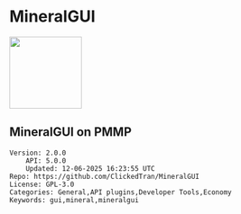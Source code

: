 # MineralGUI
<img src="https://raw.githubusercontent.com/ClickedTran/MineralGUI/0de2a32f0454d9de7cb40f16d1bfc27fa6743453/icon.jpg" width="128" height="128" />

## MineralGUI on PMMP
```properties
Version: 2.0.0
    API: 5.0.0
    Updated: 12-06-2025 16:23:55 UTC
Repo: https://github.com/ClickedTran/MineralGUI
License: GPL-3.0
Categories: General,API plugins,Developer Tools,Economy
Keywords: gui,mineral,mineralgui
```